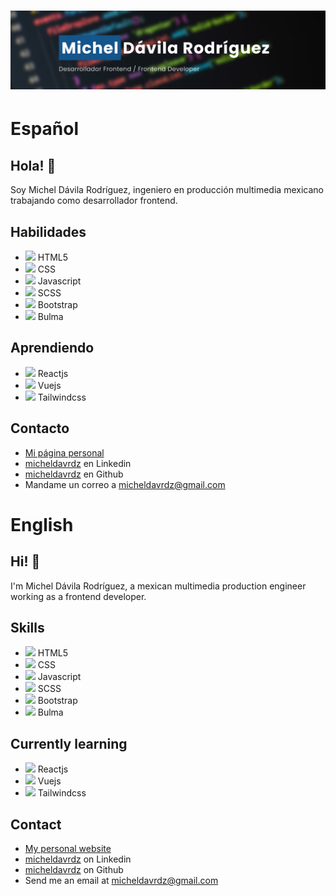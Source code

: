 <h1 align="center">
  <img src="https://raw.githubusercontent.com/micheldavrdz/micheldavrdz/main/banner%20github.png" alt="Michel Dávila Rodríguez" />
</h1>

# Español

## Hola! 👋 
Soy Michel Dávila Rodríguez, ingeniero en producción multimedia mexicano trabajando como desarrollador frontend.

## Habilidades
- <img src="https://cdn.jsdelivr.net/gh/devicons/devicon/icons/html5/html5-plain.svg" width="30"> HTML5
- <img src="https://cdn.jsdelivr.net/gh/devicons/devicon/icons/css3/css3-plain.svg" width="30"> CSS
- <img src="https://cdn.jsdelivr.net/gh/devicons/devicon/icons/javascript/javascript-plain.svg" width="30"> Javascript
- <img src="https://cdn.jsdelivr.net/gh/devicons/devicon/icons/sass/sass-original.svg" width="30"> SCSS
- <img src="https://cdn.jsdelivr.net/gh/devicons/devicon/icons/bootstrap/bootstrap-plain.svg" width="30"> Bootstrap
- <img src="https://cdn.jsdelivr.net/gh/devicons/devicon/icons/bulma/bulma-plain.svg" width="30"> Bulma

## Aprendiendo
- <img src="https://cdn.jsdelivr.net/gh/devicons/devicon/icons/react/react-original.svg" width="30"> Reactjs
- <img src="https://cdn.jsdelivr.net/gh/devicons/devicon/icons/vuejs/vuejs-original.svg" width="30"> Vuejs
- <img src="https://cdn.jsdelivr.net/gh/devicons/devicon/icons/tailwindcss/tailwindcss-plain.svg" width="30"> Tailwindcss

## Contacto
- [Mi página personal](#)
- [micheldavrdz](https://linkedin.com/in/micheldavrdz) en Linkedin
- [micheldavrdz](https://github.com/micheldavrdz) en Github
- Mandame un correo a micheldavrdz@gmail.com

# English

## Hi! 👋 
I'm Michel Dávila Rodríguez, a mexican multimedia production engineer working as a frontend developer.

## Skills
- <img src="https://cdn.jsdelivr.net/gh/devicons/devicon/icons/html5/html5-plain.svg" width="30"> HTML5
- <img src="https://cdn.jsdelivr.net/gh/devicons/devicon/icons/css3/css3-plain.svg" width="30"> CSS
- <img src="https://cdn.jsdelivr.net/gh/devicons/devicon/icons/javascript/javascript-plain.svg" width="30"> Javascript
- <img src="https://cdn.jsdelivr.net/gh/devicons/devicon/icons/sass/sass-original.svg" width="30"> SCSS
- <img src="https://cdn.jsdelivr.net/gh/devicons/devicon/icons/bootstrap/bootstrap-plain.svg" width="30"> Bootstrap
- <img src="https://cdn.jsdelivr.net/gh/devicons/devicon/icons/bulma/bulma-plain.svg" width="30"> Bulma

## Currently learning
- <img src="https://cdn.jsdelivr.net/gh/devicons/devicon/icons/react/react-original.svg" width="30"> Reactjs
- <img src="https://cdn.jsdelivr.net/gh/devicons/devicon/icons/vuejs/vuejs-original.svg" width="30"> Vuejs
- <img src="https://cdn.jsdelivr.net/gh/devicons/devicon/icons/tailwindcss/tailwindcss-plain.svg" width="30"> Tailwindcss

## Contact
- [My personal website](#)
- [micheldavrdz](https://linkedin.com/in/micheldavrdz) on Linkedin
- [micheldavrdz](https://github.com/micheldavrdz) on Github
- Send me an email at micheldavrdz@gmail.com
